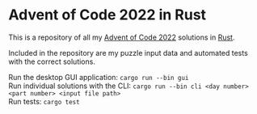 # Advent of Code 2022 in Rust

This is a repository of all my [Advent of Code 2022](https://adventofcode.com/2022) solutions in [Rust](https://www.rust-lang.org/).

Included in the repository are my puzzle input data and automated tests with the correct solutions.

Run the desktop GUI application: `cargo run --bin gui`<br/>
Run individual solutions with the CLI: `cargo run --bin cli <day number> <part number> <input file path>`<br/>
Run tests: `cargo test`
